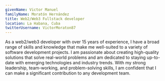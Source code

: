 ```yaml
---
givenName: Victor Manuel
familyName: Moratón Hernández
title: Web2/Web3 Fullstack developer
location: La Habana, Cuba
twitterUsername: VictorMoraton87
---
```


As a web2/web3 developer with over 15 years of experience, I have a broad range of skills and knowledge that make me well-suited to a variety of software development projects. I am passionate about creating high-quality solutions that solve real-world problems and am dedicated to staying up-to-date with emerging technologies and industry trends. With my strong leadership, team-working, and problem-solving skills, I am confident that I can make a significant contribution to any development team.

